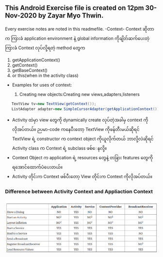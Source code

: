 ## This Android Exercise file is created on 12pm 30-Nov-2020 by Zayar Myo Thwin.

Every exercise notes are noted in this readmefile.
-Context-
Context ဆိုတာက ကြားခံ application environment နဲ့ global information ကိုချိတ်ဆက်ပေးတဲ့ကြားခံ
Context လုပ်လို့ရတဲ့ method တွေက

1. getApplicationContext()
1. getContext()
1. getBaseContext()
1. or this(when in the activity class)

  - Examples for uses of context:

    1. Creating new objects:Creating new views,adapters,listeners
 ``` java
    TextView tv=new TextView(getContext());
    ListAdapter adapter=new SimpleCursorAdapter(getApplicationContext());
 ```


* Activity ထဲမှာ view တွေကို dynamically create လုပ်တဲ့အခါမှ context ကိုလိုအပ်တယ်။
ဉပမာ-code ကနေပီးတော့ TextView ကိုဖန်တီးမယ်ဆိုရင် TextView ရဲ့ constructor က context object ကိုယူလိုက်တယ် ဘာလို့လဲဆိုရင် Activity class က Context ရဲ့ subclass ဖစ်‌ေနလို့။
* Context Object က application ရဲ့ resources တွေနဲ့ တခြား features တွေကိုရအောင်ထောက်ပံပေးတယ်။
* Activity တိုင်းက Context ဖစ်ပီးတော့ View တိုင်းက Context ကိုလိုအပ်တယ်။
### Difference between Activity Context and Appliaction Context
![Context](context.png)
